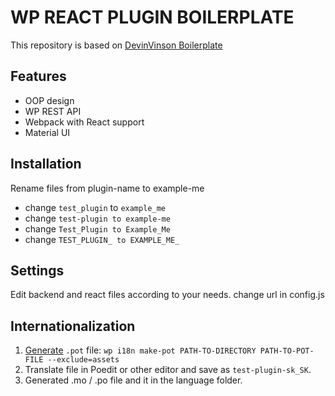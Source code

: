 # WP REACT PLUGIN BOILERPLATE
This repository is based on [DevinVinson Boilerplate](https://github.com/DevinVinson/WordPress-Plugin-Boilerplate)

## Features
- OOP design
- WP REST API
- Webpack with React support
- Material UI

## Installation
Rename files from plugin-name to example-me
- change `test_plugin` to `example_me`
- change `test-plugin to example-me`
- change `Test_Plugin to Example_Me`
- change `TEST_PLUGIN_ to EXAMPLE_ME_`

## Settings
Edit backend and react files according to your needs. 
change url in config.js

## Internationalization
1. [Generate](https://developer.wordpress.org/cli/commands/i18n/make-pot/) `.pot` file: `wp i18n make-pot PATH-TO-DIRECTORY PATH-TO-POT-FILE --exclude=assets`
2. Translate file in Poedit or other editor and save as `test-plugin-sk_SK`.
3. Generated .mo / .po file and it in the language folder. 


